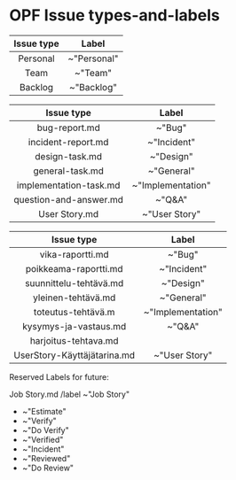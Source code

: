 # OPF Issue types-and-labels



| Issue type | Label |
|:-:|:-:|
| Personal | ~"Personal" |    
| Team | ~"Team" |    
| Backlog | ~"Backlog" |




		
| Issue type | Label |
|:-:|:-:|
| bug-report.md | ~"Bug" |         
| incident-report.md | ~"Incident" |     
| design-task.md | ~"Design" |
| general-task.md |  ~"General"   |        
| implementation-task.md | ~"Implementation" |
| question-and-answer.md | ~"Q&A" | 
| User Story.md | ~"User Story" |

| Issue type | Label |
|:-:|:-:|
| vika-raportti.md | ~"Bug"  |
| poikkeama-raportti.md | ~"Incident" |
| suunnittelu-tehtävä.md | ~"Design"  |
| yleinen-tehtävä.md | ~"General"  |
| toteutus-tehtävä.m | ~"Implementation"  |
| kysymys-ja-vastaus.md | ~"Q&A"   | 
| harjoitus-tehtava.md  |   |
| UserStory-Käyttäjätarina.md | ~"User Story"  |



Reserved Labels for future:

Job Story.md  /label ~"Job Story"

* ~"Estimate"
* ~"Verify"
* ~"Do Verify"
* ~"Verified"
* ~"Incident"
* ~"Reviewed"
* ~"Do Review"

